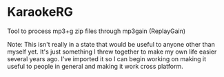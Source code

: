 # KaraokeRG
Tool to process mp3+g zip files through mp3gain (ReplayGain)

Note: This isn't really in a state that would be useful to anyone other than myself yet. It's just something I threw together to make my own life easier several years ago. I've imported it so I can begin working on making it useful to people in general and making it work cross platform.
